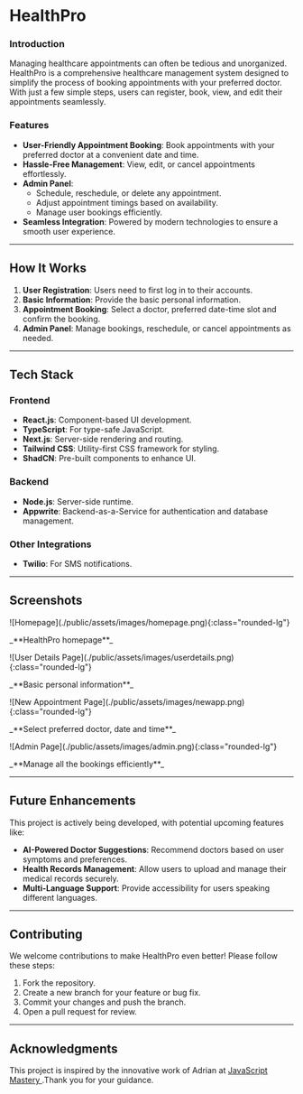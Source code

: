 # HealthPro

### Introduction

Managing healthcare appointments can often be tedious and unorganized. HealthPro is a comprehensive healthcare management system designed to simplify the process of booking appointments with your preferred doctor. With just a few simple steps, users can register, book, view, and edit their appointments seamlessly.

### Features

- **User-Friendly Appointment Booking**: Book appointments with your preferred doctor at a convenient date and time.
- **Hassle-Free Management**: View, edit, or cancel appointments effortlessly.
- **Admin Panel**:
  - Schedule, reschedule, or delete any appointment.
  - Adjust appointment timings based on availability.
  - Manage user bookings efficiently.
- **Seamless Integration**: Powered by modern technologies to ensure a smooth user experience.

---

## How It Works

1. **User Registration**: Users need to first log in to their accounts.
2. **Basic Information**: Provide the basic personal information.
3. **Appointment Booking**: Select a doctor, preferred date-time slot and confirm the booking.
4. **Admin Panel**: Manage bookings, reschedule, or cancel appointments as needed.

---

## Tech Stack

### Frontend

- **React.js**: Component-based UI development.
- **TypeScript**: For type-safe JavaScript.
- **Next.js**: Server-side rendering and routing.
- **Tailwind CSS**: Utility-first CSS framework for styling.
- **ShadCN**: Pre-built components to enhance UI.

### Backend

- **Node.js**: Server-side runtime.
- **Appwrite**: Backend-as-a-Service for authentication and database management.

### Other Integrations

- **Twilio**: For SMS notifications.

---

## Screenshots

<div class="flex flex-col items-center">
  ![Homepage](./public/assets/images/homepage.png){:class="rounded-lg"}
  <p class="text-center">_**HealthPro homepage**_</p>
</div>

<div class="flex flex-col items-center">
  ![User Details Page](./public/assets/images/userdetails.png){:class="rounded-lg"}
  <p class="text-center">_**Basic personal information**_</p>
</div>

<div class="flex flex-col items-center">
  ![New Appointment Page](./public/assets/images/newapp.png){:class="rounded-lg"}
  <p class="text-center">_**Select preferred doctor, date and time**_</p>
</div>

<div class="flex flex-col items-center">
  ![Admin Page](./public/assets/images/admin.png){:class="rounded-lg"}
  <p class="text-center">_**Manage all the bookings efficiently**_</p>
</div>

---

## Future Enhancements

This project is actively being developed, with potential upcoming features like:

- **AI-Powered Doctor Suggestions**: Recommend doctors based on user symptoms and preferences.
- **Health Records Management**: Allow users to upload and manage their medical records securely.
- **Multi-Language Support**: Provide accessibility for users speaking different languages.

---

## Contributing

We welcome contributions to make HealthPro even better! Please follow these steps:

1. Fork the repository.
2. Create a new branch for your feature or bug fix.
3. Commit your changes and push the branch.
4. Open a pull request for review.

---

## Acknowledgments

This project is inspired by the innovative work of Adrian at [JavaScript Mastery
](https://www.youtube.com/@javascriptmastery).Thank you for your guidance.
